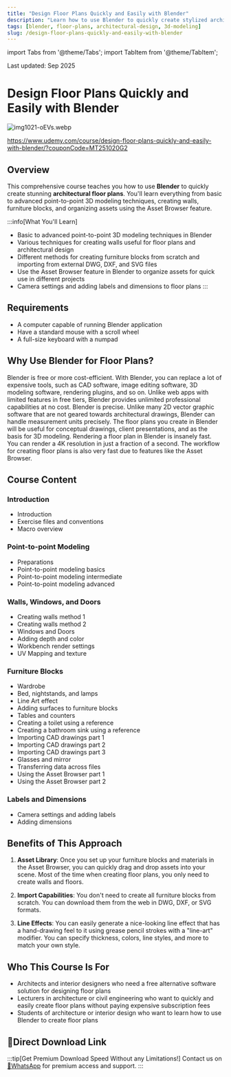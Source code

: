 ```yaml
---
title: "Design Floor Plans Quickly and Easily with Blender"
description: "Learn how to use Blender to quickly create stylized architectural floor plans. Complete course covering point-to-point 3D modeling techniques, walls, windows, doors, furniture blocks, and asset management."
tags: [blender, floor-plans, architectural-design, 3d-modeling]
slug: /design-floor-plans-quickly-and-easily-with-blender
---
```


import Tabs from '@theme/Tabs';
import TabItem from '@theme/TabItem';

Last updated: Sep 2025

# Design Floor Plans Quickly and Easily with Blender

![img1021-oEVs.webp](https://list.ucards.store/d/img/img1021-oEVs.webp)

https://www.udemy.com/course/design-floor-plans-quickly-and-easily-with-blender/?couponCode=MT251020G2

## Overview

This comprehensive course teaches you how to use **Blender** to quickly create stunning **architectural floor plans**. You'll learn everything from basic to advanced point-to-point 3D modeling techniques, creating walls, furniture blocks, and organizing assets using the Asset Browser feature.

:::info[What You'll Learn]
- Basic to advanced point-to-point 3D modeling techniques in Blender
- Various techniques for creating walls useful for floor plans and architectural design
- Different methods for creating furniture blocks from scratch and importing from external DWG, DXF, and SVG files
- Use the Asset Browser feature in Blender to organize assets for quick use in different projects
- Camera settings and adding labels and dimensions to floor plans
:::

## Requirements

- A computer capable of running Blender application
- Have a standard mouse with a scroll wheel
- A full-size keyboard with a numpad

## Why Use Blender for Floor Plans?

<Tabs>
<TabItem value="cost" label="Cost-Efficient">
Blender is free or more cost-efficient. With Blender, you can replace a lot of expensive tools, such as CAD software, image editing software, 3D modeling software, rendering plugins, and so on. Unlike web apps with limited features in free tiers, Blender provides unlimited professional capabilities at no cost.
</TabItem>
<TabItem value="precision" label="Precision">
Blender is precise. Unlike many 2D vector graphic software that are not geared towards architectural drawings, Blender can handle measurement units precisely. The floor plans you create in Blender will be useful for conceptual drawings, client presentations, and as the basis for 3D modeling.
</TabItem>
<TabItem value="rendering" label="Fast Rendering">
Rendering a floor plan in Blender is insanely fast. You can render a 4K resolution in just a fraction of a second. The workflow for creating floor plans is also very fast due to features like the Asset Browser.
</TabItem>
</Tabs>

## Course Content

### Introduction
- Introduction
- Exercise files and conventions
- Macro overview

### Point-to-point Modeling
- Preparations
- Point-to-point modeling basics
- Point-to-point modeling intermediate
- Point-to-point modeling advanced

### Walls, Windows, and Doors
- Creating walls method 1
- Creating walls method 2
- Windows and Doors
- Adding depth and color
- Workbench render settings
- UV Mapping and texture

### Furniture Blocks
- Wardrobe
- Bed, nightstands, and lamps
- Line Art effect
- Adding surfaces to furniture blocks
- Tables and counters
- Creating a toilet using a reference
- Creating a bathroom sink using a reference
- Importing CAD drawings part 1
- Importing CAD drawings part 2
- Importing CAD drawings part 3
- Glasses and mirror
- Transferring data across files
- Using the Asset Browser part 1
- Using the Asset Browser part 2

### Labels and Dimensions
- Camera settings and adding labels
- Adding dimensions

## Benefits of This Approach

1. **Asset Library**: Once you set up your furniture blocks and materials in the Asset Browser, you can quickly drag and drop assets into your scene. Most of the time when creating floor plans, you only need to create walls and floors.

2. **Import Capabilities**: You don't need to create all furniture blocks from scratch. You can download them from the web in DWG, DXF, or SVG formats.

3. **Line Effects**: You can easily generate a nice-looking line effect that has a hand-drawing feel to it using grease pencil strokes with a "line-art" modifier. You can specify thickness, colors, line styles, and more to match your own style.

## Who This Course Is For

- Architects and interior designers who need a free alternative software solution for designing floor plans
- Lecturers in architecture or civil engineering who want to quickly and easily create floor plans without paying expensive subscription fees
- Students of architecture or interior design who want to learn how to use Blender to create floor plans

## 🚀Direct Download Link

:::tip[Get Premium Download Speed Without any Limitations!]
Contact us on [💬WhatsApp](https://wa.me/+8613237610083) for premium access and support.
:::
